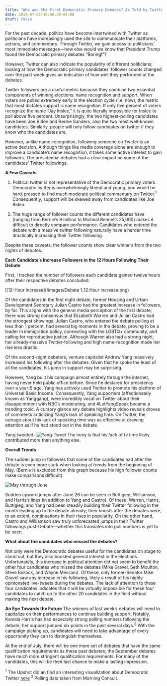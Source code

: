 ```yaml
---
title: "Who won the First Democratic Primary Debates? As Told by Twitter Followers"
date: 2019-07-01T16:46:30-04:00
draft: false
---
```


For the past decade, politics have become intertwined with Twitter as politicians have increasingly used the site to communicate their platforms, actions, and commentary. Through Twitter, we gain access to politicians’ most immediate messages—how else would we know that President Trump found the Democratic primary debates “Boring!”?

However, Twitter can also indicate the popularity of different politicians; looking at how the Democratic primary candidates’ follower counts changed over the past week gives an indication of how well they performed at the debates. 

Twitter followers are a useful metric because they combine two essential components of winning elections: name recognition and support. When voters are polled extremely early in the election cycle (i.e. now), the metric that most dictates support is name recognition. If only five percent of voters recognize the name “Jay Inslee,” it is quite literally impossible for Inslee to poll above five percent. Unsurprisingly, the two highest-polling candidates have been Joe Biden and Bernie Sanders, also the two most well-known candidates. Similarly, people will only follow candidates on twitter if they know who the candidates are.

However, unlike name-recognition, following someone on Twitter is an active decision. Although things like media coverage alone are enough to improve a candidate’s name recognition, it takes some active interest to gain followers. The presidential debates had a clear impact on some of the candidates’ Twitter followings.

**A Few Caveats**

1.	Political twitter is not representative of the Democratic primary voters. Democratic twitter is overwhelmingly liberal and young; you would be hard-pressed to find much moderate political commentary on Twitter.<sup>1</sup> Consequently, support will be skewed away from candidates like Joe Biden. 

2.	The huge range of follower counts the different candidates have (ranging from Bernie’s 9 million to Micheal Bennet’s 25,000) makes it difficult to directly compare performance. Candidates who entered the debate with a massive twitter following naturally have a harder time drastically increasing their Twitter following.

Despite these caveats, the follower counts show clear winners from the two nights of debates.

**Each Candidate’s Increase Followers in the 12 Hours Following Their Debate**

First, I tracked the number of followers each candidate gained twelve hours after their respective debates concluded.

![12-Hour Increase](/images/Debate 1_12 Hour Increase.png)

Of the candidates in the first night debate, former Housing and Urban Development Secretary Julian Castro had the greatest increase in followers, by far. This aligns with the general media perception of the first debate; there was strong consensus that Elizabeth Warren and Julian Castro had the strongest showings. Julian Castro, who entered the debate polling at less than 1 percent, had several big moments in the debate, proving to be a leader in immigration policy, connecting with the LGBTQ+ community, and calling for reproductive justice. Although Warren also had a strong night, her already-massive Twitter-following and high name-recognition made her rise less drastic.

Of the second-night debaters, venture capitalist Andrew Yang massively increased his following after the debates. Given that he spoke the least of all the candidates, his jump in support may be surprising.
 
However, Yang built his campaign almost entirely through the internet, having never held public office before. Since he declared for presidency over a year(!) ago, Yang has actively used Twitter to promote his platform of Universal Basic Income. Consequently, Yang supporters (affectionately known as Yanggang), were incredibly vocal on Twitter about their disappointment with NBC’s moderating, and #LetYangSpeak became a trending topic. A cursory glance any debate highlights video reveals droves of comments criticizing Yang’s lack of speaking time. On Twitter, the outrage about his lack of speaking time was as effective at drawing attention as if he had stood out in the debate.

Yang tweeted-
![Yang-Tweet](/images/YangTweet.png)
The irony is that his *lack* of tv time likely contributed more than anything else.

**Overall Trends**

The sudden jump in followers that some of the candidates had after the debate is even more stark when looking at trends from the beginning of May. (Bernie is excluded from this graph because his high follower counts make comparisons difficult).

![May through June](/images/May-June.png)

Sudden upward jumps after June 26 can be seen in Buttigieg, Williamson, and Harris’s lines (in addition to Yang and Castro). Of these, Warren, Harris, Buttigieg, and Yang had been steadily building their Twitter following in the month leading up to the debate already; their boosts after the debates were, to an extent, continuations in their rises in popularity. On the other hand, Castro and Williamson saw truly unforecasted jumps in their Twitter followings post-Debate—whether this translates into poll numbers is yet to be seen.

**What about the candidates who missed the debates?**

Not only were the Democratic debates useful for the candidates on stage to stand out, but they also boosted general interest in the elections. Unfortunately, this increase in political attention did not seem to benefit the other four candidates who missed the debates (Mike Gravel, Seth Moulton, Steve Bullock, and Wayne Messam). Of these, only former-Senator Mike Gravel saw any increase in his following, likely a result of his highly-opinionated live-tweets during the debates. The lack of attention to these four candidates indicates that it will be virtually impossible for these four candidates to catch up to the other 20 candidates in the field without making the next debate.

**An Eye Towards the Future**
The winners of last week’s debates will need to capitalize on their performances to continue building support. Notably, Kamala Harris has had especially strong polling numbers following the debate; her support jumped six points in the past several days.<sup>2</sup>  With the campaign picking up, candidates will need to take advantage of every opportunity they can to distinguish themselves.

At the end of July, there will be one more set of debates that have the same qualification requirements as these past debates; the September debates have much more stringent qualification requirements. For many of the candidates, this will be their last chance to make a lasting impression.

 
 
<sup>1</sup> The Upshot did an find an interesting visualization about Democratic Twitter [here](https://www.nytimes.com/interactive/2019/04/08/upshot/democratic-electorate-twitter-real-life.html)
<sup>2</sup> Polling data taken from Morning Consult.



